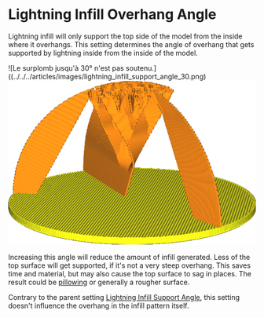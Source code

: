 Lightning Infill Overhang Angle
====
Lightning infill will only support the top side of the model from the inside where it overhangs. This setting determines the angle of overhang that gets supported by lightning inside from the inside of the model.

![Le surplomb jusqu'à 30° n'est pas soutenu.]((../../../articles/images/lightning_infill_support_angle_30.png)
![Jusqu'à 70° n'est pas soutenu, laissant seulement le sommet de la sphère soutenu.](../../../articles/images/lightning_infill_overhang_angle_70.png)

Increasing this angle will reduce the amount of infill generated. Less of the top surface will get supported, if it's not a very steep overhang. This saves time and material, but may also cause the top surface to sag in places. The result could be [pillowing](../troubleshooting/pillowing.md) or generally a rougher surface.

Contrary to the parent setting [Lightning Infill Support Angle](lightning_infill_support_angle.md), this setting doesn't influence the overhang in the infill pattern itself.
